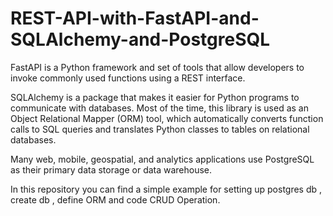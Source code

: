 # REST-API-with-FastAPI-and-SQLAlchemy-and-PostgreSQL

FastAPI is a Python framework and set of tools that allow developers to invoke commonly used functions using a REST interface.

SQLAlchemy is a package that makes it easier for Python programs to communicate with databases. Most of the time, this library is used as an Object Relational Mapper (ORM) tool, which automatically converts function calls to SQL queries and translates Python classes to tables on relational databases.

Many web, mobile, geospatial, and analytics applications use PostgreSQL as their primary data storage or data warehouse.


In this repository you can find a simple example for setting up postgres db , create db , define ORM and code CRUD Operation. 
